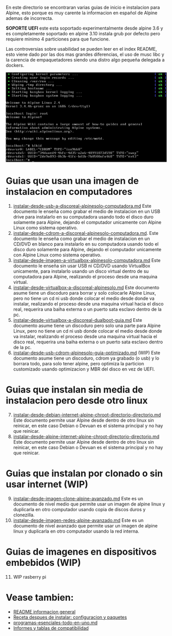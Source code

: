 
En este directorio se encontraran varias guias de inicio e instalacion para Alpine, 
esto porque es muy carente la informacion en español de Alpine ademas de incorrecta.

**SOPORTE UEFI** este esta soportado experimentalmente desde alpine 3.6 y 
es completamente soportado en alpine 3.10 instala grub por defecto pero 
requiere minimo 4 particiones para que funcione.

Las controversias sobre usabilidad se pueden leer en el index README, esto 
viene dado por las dos mas grandes diferencias, el uso de musc libc y la 
carencia de empaquetadores siendo una distro algo pequeña delegada a dockers.

![instalar-desde-virtualbox-a-discoreal-dualboot-screenshot-01.png](instalar-desde-virtualbox-a-discoreal-dualboot-screenshot-01.png)

# Guias que usan una imagen de instalacion en computadores

1. [instalar-desde-usb-a-discoreal-alpinesolo-computadora.md](instalar-desde-usb-a-discoreal-alpinesolo-computadora.md) 
Este documento le enseña como grabar el medio de instalacion en un USB drive 
para instalarlo en su computadora usando todo el disco duro solamente para Alpine, 
dejando el computador unicamente con Alpine Linux como sistema operativo.
2. [instalar-desde-cdrom-a-discoreal-alpinesolo-computadora.md](instalar-desde-cdrom-a-discoreal-alpinesolo-computadora.md).
Este documento le enseña como grabar el medio de instalacion en un CD/DVD en blanco 
para instalarlo en su computadora usando todo el disco duro solamente para Alpine, 
dejando el computador unicamente con Alpine Linux como sistema operativo.
3. [instalar-desde-imagen-a-virtualbox-alpinesolo-computadora.md](instalar-desde-imagen-a-virtualbox-alpinesolo-computadora.md)
Este documento le enseña sin usar USB ni CD/DVD usando VirtualBox unicamente, 
para instalarlo usando un disco virtual dentro de su computadora para Alpine, 
realizando el proceso desde una maquina virtual.
4. [instalar-desde-virtualbox-a-discoreal-alpinesolo.md](instalar-desde-virtualbox-a-discoreal-alpinesolo.md)
Este documento asume tiene un discoduro para borrar y solo colocarle Alpine Linux, 
pero no tiene un cd ni usb donde colocar el medio desde donde va instalar,
realizando el proceso desde una maquina virtual hacia el disco real, 
requerira una baiha externa o un puerto sata esclavo dentro de la pc.
5. [instalar-desde-virtualbox-a-discoreal-dualboot-guia.md](instalar-desde-virtualbox-a-discoreal-dualboot-guia.md)
Este documento asume tiene un discoduro pero solo una parte para Alpine Linux, 
pero no tiene un cd ni usb donde colocar el medio desde donde va instalar,
realizando el proceso desde una maquina virtual hacia el disco real, 
requerira una baiha externa o un puerto sata esclavo dentro de la pc.
6. [instalar-desde-usb-cdrom-alpinesolo-guia-optimizado.md](instalar-desde-usb-cdrom-alpinesolo-guia-optimizado.md) (WIP)
Este documento asume tiene un discoduro, cdrom ya grabado (o usb) y lo borrara todo, para solo tener alpine, 
pero optimiza la particion customizado usando optimizacion y MBR del disco en vez de UEFI.

# Guias que instalan sin media de instalacion pero desde otro linux

7. [instalar-desde-debian-internet-alpine-chroot-directorio-directorio.md](instalar-desde-debian-internet-alpine-chroot-directorio-directorio.md) 
Este documento permite usar Alpine desde dentro de otro linux sin reinicar, 
en este caso Debian o Devuan es el sistema principal y no hay que reinicar.
8. [instalar-desde-alpine-internet-alpine-chroot-directorio-directorio.md](instalar-desde-alpine-internet-alpine-chroot-directorio-directorio.md) 
Este documento permite usar Alpine desde dentro de otro linux sin reinicar, 
en este caso Debian o Devuan es el sistema principal y no hay que reinicar.

# Guias que instalan por clonado o sin usar internet (WIP)

9. [instalar-desde-imagen-clone-alpine-avanzado.md](instalar-desde-imagen-clone-alpine-avanzado.md) 
Este es un documento de nivel medio que permite usar un imagen de alpine linux 
y duplicarla en otro computador usando copia de discos duros y clonezilla.
10. [instalar-desde-imagen-redes-alpine-avanzado.md](instalar-desde-imagen-redes-alpine-avanzado.md) 
Este es un documento de nivel avanzado que permite usar un imagen de alpine linux 
y duplicarla en otro computador usando la red interna.

# Guias de imagenes en dispositivos embebidos (WIP)

11. WIP rasberry pi

# Vease tambien:

* [README informacion general](../README.md)
* [Receta despues de instalar: configuracion y paquetes](../recetas/alpine-recetas-configuracion-y-paquetes-sistema.md)
* [programas-esenciales-todo-en-uno.md](../recetas/programas-esenciales-todo-en-uno.md)
* [Informes y tablas de compatibilidad](../informes/hardware-y-versiones-alpine-recomendados.md)

